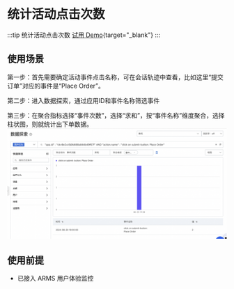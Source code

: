 # 统计活动点击次数

:::tip 统计活动点击次数
[试用 Demo](/doc/playground/armsdemo.html?dest=https%3A%2F%2Farms4service.console.aliyun.com%2F%23%2Frum%2Frum-explorer%2Fcn-hangzhou%3FgroupKey%3Dsession%26from%3Dnow-3h%26to%3Dnow%26refresh%3Doff){target="_blank"}
:::

## 使用场景
第一步：首先需要确定活动事件点击名称，可在会话轨迹中查看，比如这里“提交订单”对应的事件是“Place Order”。

第二步：进入数据探索，通过应用ID和事件名称筛选事件

第三步：在聚合指标选择“事件次数”，选择“求和”，按“事件名称”维度聚合，选择柱状图，则就统计出下单数据。
![](./images/countingClick-1.png)

## 使用前提

- 已接入 ARMS 用户体验监控
